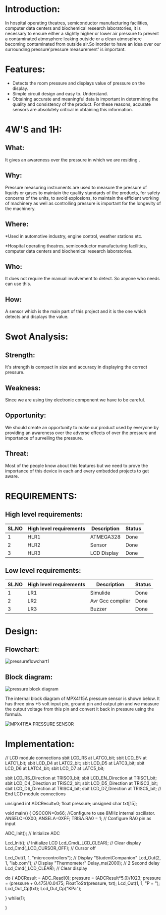 # Introduction:

In hospital operating theatres, semiconductor manufacturing facilities, computer data centers and biochemical research laboratories, it is necessary to ensure either a slightly higher or lower air pressure to prevent a contaminated atmosphere leaking outside or a clean atmosphere becoming contaminated from outside air.So inorder to have an idea over our surrounding pressure'pressure measurement' is important.

# Features:

* Detects the room pressure and displays value of pressure on the display.
* Simple circuit design and easy to. Understand.
* Obtaining accurate and meaningful data is important in determining the quality and consistency of the product. For these reasons, accurate sensors are absolutely critical in obtaining this information.

# 4W'S and 1H:

## What:

It gives an awareness over the pressure in which we are residing .

## Why:

 Pressure measuring instruments are used to measure the pressure of liquids or gases to maintain the quality standards of the products, for safety concerns of the units, to avoid explosions, to maintain the efficient working of machinery as well as controlling pressure is important for the longevity of the machinery.
 
 ## Where:
 
 *Used in automotive industry, engine control, weather stations etc.
 
 *Hospital operating theatres, semiconductor manufacturing facilities, computer data centers and biochemical research laboratories. 
 
 ## Who:
 
It does not require the manual involvement to detect. So anyone who needs can use this.
 
 ## How:
 
  A sensor which is the main part of this project and it is the one which detects and displays the value.
  
 # Swot Analysis:

 ## Strength: 
 
 It's strength is compact in size and accuracy in displaying the correct pressure.

## Weakness:

Since we are using tiny electronic component we have to be careful.

## Opportunity:

We should create an opportunity to make our product used by everyone by providing an awareness over the adverse effects of over the pressure and importance of surveiling the pressure.

## Threat:

Most of the people know about this features but we need to prove the importance of this device in each and every embedded projects to get aware.

# REQUIREMENTS:

## High level requirements:

SL.NO    | High level requirements | Description | Status 
---------|-------------------------|-------------|-------
1|HLR1|ATMEGA328|Done
2|HLR2|Sensor|Done
3|HLR3|LCD Display|Done

## Low level requirements:

SL.NO    | High level requirements | Description | Status 
---------|-------------------------|-------------|-------
1|LR1|Simulide|Done
2|LR2|Avr Gcc compiler	|Done
3|LR3|Buzzer|Done


# Design:

## Flowchart:

![pressureflowchart1](https://user-images.githubusercontent.com/94303567/144361198-b1947fb5-e149-4285-a5c2-3732ebb26735.jpg)

## Block diagram:

![pressure block diagram](https://user-images.githubusercontent.com/94303567/144361362-ff3585c7-f65f-41c9-a63d-98f9c762ff43.jpg)

The internal block diagram of MPX4115A pressure sensor is shown below. It has three pins +5 volt input pin, ground pin and output pin and we measure the output voltage from this pin and convert it back in pressure using the formula.

![MPX4115A PRESSURE SENSOR](https://user-images.githubusercontent.com/94303567/144296632-8e76413f-7139-4d1f-9c48-6f4ec30a43f3.jpg)

# Implementation:

// LCD module connections
sbit LCD_RS at LATC0_bit;
sbit LCD_EN at LATC1_bit;
sbit LCD_D4 at LATC2_bit;
sbit LCD_D5 at LATC3_bit;
sbit LCD_D6 at LATC4_bit;
sbit LCD_D7 at LATC5_bit;

sbit LCD_RS_Direction at TRISC0_bit;
sbit LCD_EN_Direction at TRISC1_bit;
sbit LCD_D4_Direction at TRISC2_bit;
sbit LCD_D5_Direction at TRISC3_bit;
sbit LCD_D6_Direction at TRISC4_bit;
sbit LCD_D7_Direction at TRISC5_bit;
// End LCD module connections

unsigned int ADCResult=0;
float pressure;
unsigned char txt[15];

void main() {
 OSCCON=0x66; //Configure to use 8MHz internal oscillator.
 ANSELC=0X00;
 ANSELA=0XFF;
 TRISA.RA0 = 1; // Configure RA0 pin as input

ADC_Init(); // Initialize ADC

Lcd_Init(); // Initialize LCD
 Lcd_Cmd(_LCD_CLEAR); // Clear display
 Lcd_Cmd(_LCD_CURSOR_OFF); // Cursor off

Lcd_Out(1, 1, "microcontrollers"); // Display "StudentCompanion"
 Lcd_Out(2, 1, "lab.com"); // Display "Thermometer"
 Delay_ms(2000); // 2 Second delay
 Lcd_Cmd(_LCD_CLEAR); // Clear display

do {
 ADCResult = ADC_Read(0);
 pressure = (ADCResult*5.0)/1023;
 pressure = (pressure + 0.475)/0.0475;
 FloatToStr(pressure, txt);
 Lcd_Out(1, 1, "P = ");
 Lcd_Out_Cp(txt);
 Lcd_Out_Cp("KPa");

} while(1);

}







